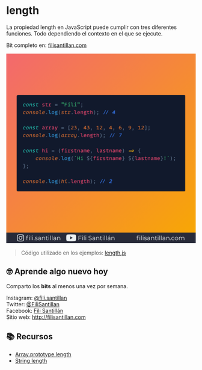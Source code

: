 # length

La propiedad length en JavaScript puede cumplir con tres diferentes funciones. Todo dependiendo el contexto en el que se ejecute.

Bit completo en: [filisantillan.com](https://filisantillan.com/bits/length/)

![length javascript](./length.png)

> Código utilizado en los ejemplos: [length.js](./length.js)

## 🤓 Aprende algo nuevo hoy

Comparto los **bits** al menos una vez por semana.

Instagram: [@fili.santillan](https://www.instagram.com/fili.santillan/)  
Twitter: [@FiliSantillan](https://twitter.com/FiliSantillan)  
Facebook: [Fili Santillán](https://www.facebook.com/FiliSantillan96/)  
Sitio web: http://filisantillan.com

## 📚 Recursos

-   [Array.prototype.length](https://developer.mozilla.org/en-US/docs/Web/JavaScript/Reference/Global_Objects/Array/length)
-   [String length](https://developer.mozilla.org/en-US/docs/Web/JavaScript/Reference/Global_Objects/String/length)
